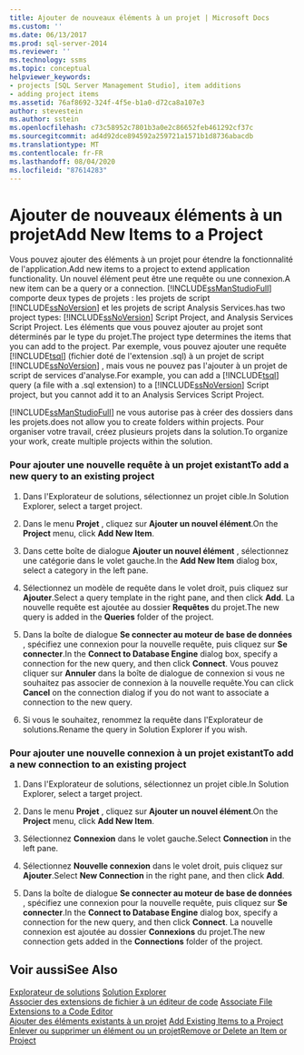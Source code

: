 ```yaml
---
title: Ajouter de nouveaux éléments à un projet | Microsoft Docs
ms.custom: ''
ms.date: 06/13/2017
ms.prod: sql-server-2014
ms.reviewer: ''
ms.technology: ssms
ms.topic: conceptual
helpviewer_keywords:
- projects [SQL Server Management Studio], item additions
- adding project items
ms.assetid: 76af8692-324f-4f5e-b1a0-d72ca8a107e3
author: stevestein
ms.author: sstein
ms.openlocfilehash: c73c58952c7801b3a0e2c86652feb461292cf37c
ms.sourcegitcommit: ad4d92dce894592a259721a1571b1d8736abacdb
ms.translationtype: MT
ms.contentlocale: fr-FR
ms.lasthandoff: 08/04/2020
ms.locfileid: "87614283"
---
```

# <a name="add-new-items-to-a-project"></a><span data-ttu-id="10d12-102">Ajouter de nouveaux éléments à un projet</span><span class="sxs-lookup"><span data-stu-id="10d12-102">Add New Items to a Project</span></span>
  <span data-ttu-id="10d12-103">Vous pouvez ajouter des éléments à un projet pour étendre la fonctionnalité de l'application.</span><span class="sxs-lookup"><span data-stu-id="10d12-103">Add new items to a project to extend application functionality.</span></span> <span data-ttu-id="10d12-104">Un nouvel élément peut être une requête ou une connexion.</span><span class="sxs-lookup"><span data-stu-id="10d12-104">A new item can be a query or a connection.</span></span> [!INCLUDE[ssManStudioFull](../../includes/ssmanstudiofull-md.md)] <span data-ttu-id="10d12-105">comporte deux types de projets : les projets de script [!INCLUDE[ssNoVersion](../../includes/ssnoversion-md.md)] et les projets de script Analysis Services.</span><span class="sxs-lookup"><span data-stu-id="10d12-105">has two project types: [!INCLUDE[ssNoVersion](../../includes/ssnoversion-md.md)] Script Project, and Analysis Services Script Project.</span></span> <span data-ttu-id="10d12-106">Les éléments que vous pouvez ajouter au projet sont déterminés par le type du projet.</span><span class="sxs-lookup"><span data-stu-id="10d12-106">The project type determines the items that you can add to the project.</span></span> <span data-ttu-id="10d12-107">Par exemple, vous pouvez ajouter une requête [!INCLUDE[tsql](../../includes/tsql-md.md)] (fichier doté de l'extension .sql) à un projet de script [!INCLUDE[ssNoVersion](../../includes/ssnoversion-md.md)] , mais vous ne pouvez pas l'ajouter à un projet de script de services d'analyse.</span><span class="sxs-lookup"><span data-stu-id="10d12-107">For example, you can add a [!INCLUDE[tsql](../../includes/tsql-md.md)] query (a file with a .sql extension) to a [!INCLUDE[ssNoVersion](../../includes/ssnoversion-md.md)] Script project, but you cannot add it to an Analysis Services Script Project.</span></span>  
  
 [!INCLUDE[ssManStudioFull](../../includes/ssmanstudiofull-md.md)] <span data-ttu-id="10d12-108">ne vous autorise pas à créer des dossiers dans les projets.</span><span class="sxs-lookup"><span data-stu-id="10d12-108">does not allow you to create folders within projects.</span></span> <span data-ttu-id="10d12-109">Pour organiser votre travail, créez plusieurs projets dans la solution.</span><span class="sxs-lookup"><span data-stu-id="10d12-109">To organize your work, create multiple projects within the solution.</span></span>  
  
### <a name="to-add-a-new-query-to-an-existing-project"></a><span data-ttu-id="10d12-110">Pour ajouter une nouvelle requête à un projet existant</span><span class="sxs-lookup"><span data-stu-id="10d12-110">To add a new query to an existing project</span></span>  
  
1.  <span data-ttu-id="10d12-111">Dans l'Explorateur de solutions, sélectionnez un projet cible.</span><span class="sxs-lookup"><span data-stu-id="10d12-111">In Solution Explorer, select a target project.</span></span>  
  
2.  <span data-ttu-id="10d12-112">Dans le menu **Projet** , cliquez sur **Ajouter un nouvel élément**.</span><span class="sxs-lookup"><span data-stu-id="10d12-112">On the **Project** menu, click **Add New Item**.</span></span>  
  
3.  <span data-ttu-id="10d12-113">Dans cette boîte de dialogue **Ajouter un nouvel élément** , sélectionnez une catégorie dans le volet gauche.</span><span class="sxs-lookup"><span data-stu-id="10d12-113">In the **Add New Item** dialog box, select a category in the left pane.</span></span>  
  
4.  <span data-ttu-id="10d12-114">Sélectionnez un modèle de requête dans le volet droit, puis cliquez sur **Ajouter**.</span><span class="sxs-lookup"><span data-stu-id="10d12-114">Select a query template in the right pane, and then click **Add**.</span></span> <span data-ttu-id="10d12-115">La nouvelle requête est ajoutée au dossier **Requêtes** du projet.</span><span class="sxs-lookup"><span data-stu-id="10d12-115">The new query is added in the **Queries** folder of the project.</span></span>  
  
5.  <span data-ttu-id="10d12-116">Dans la boîte de dialogue **Se connecter au moteur de base de données** , spécifiez une connexion pour la nouvelle requête, puis cliquez sur **Se connecter**.</span><span class="sxs-lookup"><span data-stu-id="10d12-116">In the **Connect to Database Engine** dialog box, specify a connection for the new query, and then click **Connect**.</span></span> <span data-ttu-id="10d12-117">Vous pouvez cliquer sur **Annuler** dans la boîte de dialogue de connexion si vous ne souhaitez pas associer de connexion à la nouvelle requête.</span><span class="sxs-lookup"><span data-stu-id="10d12-117">You can click **Cancel** on the connection dialog if you do not want to associate a connection to the new query.</span></span>  
  
6.  <span data-ttu-id="10d12-118">Si vous le souhaitez, renommez la requête dans l'Explorateur de solutions.</span><span class="sxs-lookup"><span data-stu-id="10d12-118">Rename the query in Solution Explorer if you wish.</span></span>  
  
### <a name="to-add-a-new-connection-to-an-existing-project"></a><span data-ttu-id="10d12-119">Pour ajouter une nouvelle connexion à un projet existant</span><span class="sxs-lookup"><span data-stu-id="10d12-119">To add a new connection to an existing project</span></span>  
  
1.  <span data-ttu-id="10d12-120">Dans l'Explorateur de solutions, sélectionnez un projet cible.</span><span class="sxs-lookup"><span data-stu-id="10d12-120">In Solution Explorer, select a target project.</span></span>  
  
2.  <span data-ttu-id="10d12-121">Dans le menu **Projet** , cliquez sur **Ajouter un nouvel élément**.</span><span class="sxs-lookup"><span data-stu-id="10d12-121">On the **Project** menu, click **Add New Item**.</span></span>  
  
3.  <span data-ttu-id="10d12-122">Sélectionnez **Connexion** dans le volet gauche.</span><span class="sxs-lookup"><span data-stu-id="10d12-122">Select **Connection** in the left pane.</span></span>  
  
4.  <span data-ttu-id="10d12-123">Sélectionnez **Nouvelle connexion** dans le volet droit, puis cliquez sur **Ajouter**.</span><span class="sxs-lookup"><span data-stu-id="10d12-123">Select **New Connection** in the right pane, and then click **Add**.</span></span>  
  
5.  <span data-ttu-id="10d12-124">Dans la boîte de dialogue **Se connecter au moteur de base de données** , spécifiez une connexion pour la nouvelle requête, puis cliquez sur **Se connecter**.</span><span class="sxs-lookup"><span data-stu-id="10d12-124">In the **Connect to Database Engine** dialog box, specify a connection for the new query, and then click **Connect**.</span></span> <span data-ttu-id="10d12-125">La nouvelle connexion est ajoutée au dossier **Connexions** du projet.</span><span class="sxs-lookup"><span data-stu-id="10d12-125">The new connection gets added in the **Connections** folder of the project.</span></span>  
  
## <a name="see-also"></a><span data-ttu-id="10d12-126">Voir aussi</span><span class="sxs-lookup"><span data-stu-id="10d12-126">See Also</span></span>  
 <span data-ttu-id="10d12-127">[Explorateur de solutions](solution-explorer.md) </span><span class="sxs-lookup"><span data-stu-id="10d12-127">[Solution Explorer](solution-explorer.md) </span></span>  
 <span data-ttu-id="10d12-128">[Associer des extensions de fichier à un éditeur de code](../../relational-databases/scripting/associate-file-extensions-to-a-code-editor.md) </span><span class="sxs-lookup"><span data-stu-id="10d12-128">[Associate File Extensions to a Code Editor](../../relational-databases/scripting/associate-file-extensions-to-a-code-editor.md) </span></span>  
 <span data-ttu-id="10d12-129">[Ajouter des éléments existants à un projet](add-existing-items-to-a-project.md) </span><span class="sxs-lookup"><span data-stu-id="10d12-129">[Add Existing Items to a Project](add-existing-items-to-a-project.md) </span></span>  
 [<span data-ttu-id="10d12-130">Enlever ou supprimer un élément ou un projet</span><span class="sxs-lookup"><span data-stu-id="10d12-130">Remove or Delete an Item or Project</span></span>](remove-or-delete-an-item-or-project.md)  
  
  
